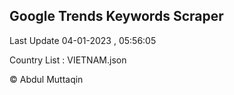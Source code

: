 

## Google Trends Keywords Scraper 
 
Last Update 04-01-2023 , 05:56:05

Country List :
VIETNAM.json



© Abdul Muttaqin 

